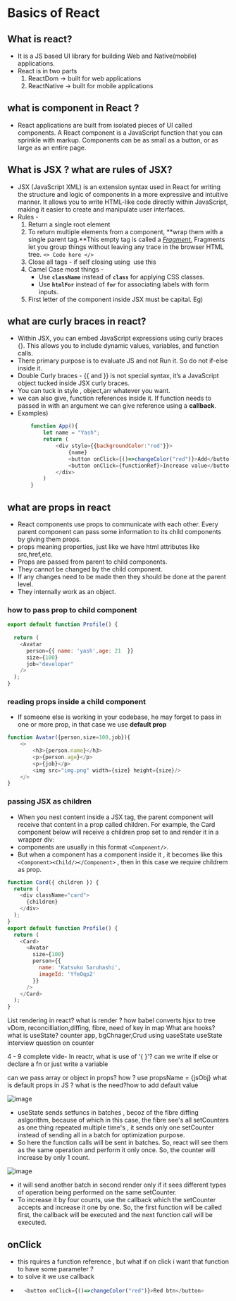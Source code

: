 # Basics of React
## What is react?
- It is a JS based UI library for building Web and Native(mobile) applications.
- React is in two parts 
    1. ReactDom -> built for web applications
    2. ReactNative -> built for mobile applications

## what is component in React ? 
- React applications are built from isolated pieces of UI called components. A React component is a JavaScript function that you can sprinkle with markup. Components can be as small as a button, or as large as an entire page.

## What is JSX ? what are rules of JSX?
- JSX (JavaScript XML) is an extension syntax used in React for writing the structure and logic of components in a more expressive and intuitive manner. It allows you to write HTML-like code directly within JavaScript, making it easier to create and manipulate user interfaces.
- Rules - 
    1. Return a single root element
    2. To return multiple elements from a component, **wrap them with a single parent tag.**This empty tag is called a *[Fragment.](https://react.dev/reference/react/Fragment)* Fragments let you group things without leaving any trace in the browser HTML tree.  `<> Code here </>` 
    3. Close all tags - if self closing using <img /> use this
    4. Camel Case most things - 
        - Use **`className`** instead of **`class`** for applying CSS classes.
        - Use **`htmlFor`** instead of **`for`** for associating labels with form inputs. 
    5. First letter of the component inside JSX must be capital. Eg)<Component/>

## what are curly braces in react?
- Within JSX, you can embed JavaScript expressions using curly braces {}. This allows you to include dynamic values, variables, and function calls.
- There primary purpose is to evaluate JS and not Run it. So do not if-else inside it.
- Double Curly braces -  {{ and }} is not special syntax, it’s a JavaScript object tucked inside JSX curly braces.
- You can tuck in style , object,arr whatever you want.
- we can also give, function references inside it. If function needs to passed in with an argument we can give reference using a **callback**.
- Examples) 
    ```javascript
        function App(){
            let name = "Yash";
            return (
                <div style={{backgroundColor:"red"}}>
                    {name}
                    <button onClick={()=>changeColor("red")}>Add</button>
                    <button onClick={functionRef}>Increase value</button>
                </div>
            )
        }
    ```

## what are props in react
- React components use props to communicate with each other. Every parent component can pass some information to its child components by giving them props.
- props meaning properties, just like we have html attributes like src,href,etc.
- Props are passed from parent to child components.
- They cannot be changed by the child component.
- If any changes need to be made then they should be done at the parent level.
- They internally work as an object.

### how to pass prop to child component
```javascript
export default function Profile() {
    
  return (
    <Avatar
      person={{ name: 'yash',age: 21  }}
      size={100}
      job="developer"
    />
  );
}
```
### reading props inside a child component
- If someone else is working in your codebase, he may forget to pass in one or more prop, in that case we use **default prop**
```javascript
function Avatar({person,size=100,job}){
    <>
        <h3>{person.name}</h3>
        <p>{person.age}</p>
        <p>{job}</p>
        <img src="img.png" width={size} height={size}/>
    </>
}
```
### passing JSX as children
- When you nest content inside a JSX tag, the parent component will receive that content in a prop called children. For example, the Card component below will receive a children prop set to <Avatar /> and render it in a wrapper div:
- components are usually in this format `<Component/>`.
- But when a component has a component inside it , it becomes like this `<Component><Child/></Component>`  , then in this case we require childrem as prop.

```javascript
function Card({ children }) {
  return (
    <div className="card">
      {children}
    </div>
  );
}
export default function Profile() {
  return (
    <Card>
      <Avatar
        size={100}
        person={{ 
          name: 'Katsuko Saruhashi',
          imageId: 'YfeOqp2'
        }}
      />
    </Card>
  );
}
```
List rendering in react?
what is render ? how babel converts hjsx to tree
vDom, reconcilliation,diffing, fibre, need of key in map
What are hooks?
what is useState? counter app, bgChnager,Crud using uaseState
useState interview question on counter

4 - 9 complete vide-
In reactr, what is use of '{ }'? can we write if else or declare a fn
or just write a variable

can we pass array or object in props? how ? use propsName = {jsObj}
what is default props in JS ? what is the need?how to add default value

![image](https://github.com/yghugardare/React-learn/assets/117991996/c8ba1ec4-8eee-479f-9778-7c22c28d6ab3)

- useState sends setfuncs in batches , becoz of the fibre diffing aslgorithm, because of which in this case, the fibre see's all 
setCounters as one thing repeated multiple time's , it sends only one setCounter instead of sending all in a batch for optimization purpose.
- So here the function calls will be sent in batches. So, react will see them as the same operation and perform it only once. So, the counter 
will increase by only 1 count.

![image](https://github.com/yghugardare/React-learn/assets/117991996/f6a71a97-2042-49f9-8ef9-f52b40fb5ed8)

- it will send another batch in second render only if it sees different types of operation being performed on the same setCounter.
- To increase it by four counts, use the callback which the setCounter accepts and increase it one by one. So, the first function will be called first, the callback will be executed and the next function call will be executed.

## onClick
- this rquires a function reference , but what if on click i want that function to have some parameter ? 
- to solve it we use callback
- ```javascript
    <button onClick={()=>changeColor("red")}>Red btn</button>

    ```